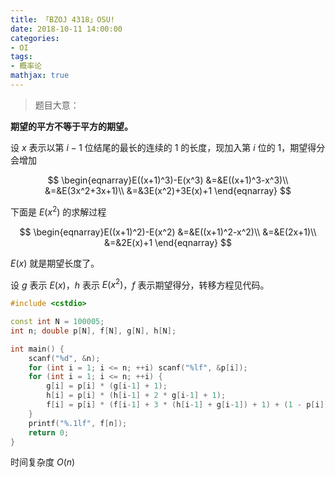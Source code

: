 ```yaml
---
title: 「BZOJ 4318」OSU!
date: 2018-10-11 14:00:00
categories:
- OI
tags:
- 概率论
mathjax: true
---
```


> 题目大意：

**期望的平方不等于平方的期望。**

设 $x$ 表示以第 $i-1$ 位结尾的最长的连续的 $1$ 的长度，现加入第 $i$ 位的 $1$，期望得分会增加

$$
\begin{eqnarray}E((x+1)^3)-E(x^3)
		&=&E((x+1)^3-x^3)\\
		&=&E(3x^2+3x+1)\\
		&=&3E(x^2)+3E(x)+1
	\end{eqnarray}
$$

下面是 $E(x^2)$ 的求解过程

$$
\begin{eqnarray}E((x+1)^2)-E(x^2)
		&=&E((x+1)^2-x^2)\\
		&=&E(2x+1)\\
		&=&2E(x)+1
	\end{eqnarray}
$$

$E(x)$ 就是期望长度了。

设 $g$ 表示 $E(x)$，$h$ 表示 $E(x^2)$，$f$ 表示期望得分，转移方程见代码。

```c++
#include <cstdio>

const int N = 100005;
int n; double p[N], f[N], g[N], h[N];

int main() {
    scanf("%d", &n);
    for (int i = 1; i <= n; ++i) scanf("%lf", &p[i]);
    for (int i = 1; i <= n; ++i) {
        g[i] = p[i] * (g[i-1] + 1);
        h[i] = p[i] * (h[i-1] + 2 * g[i-1] + 1);
        f[i] = p[i] * (f[i-1] + 3 * (h[i-1] + g[i-1]) + 1) + (1 - p[i]) * f[i-1];
    }
    printf("%.1lf", f[n]);
    return 0;
}
```

时间复杂度 $O(n)$
